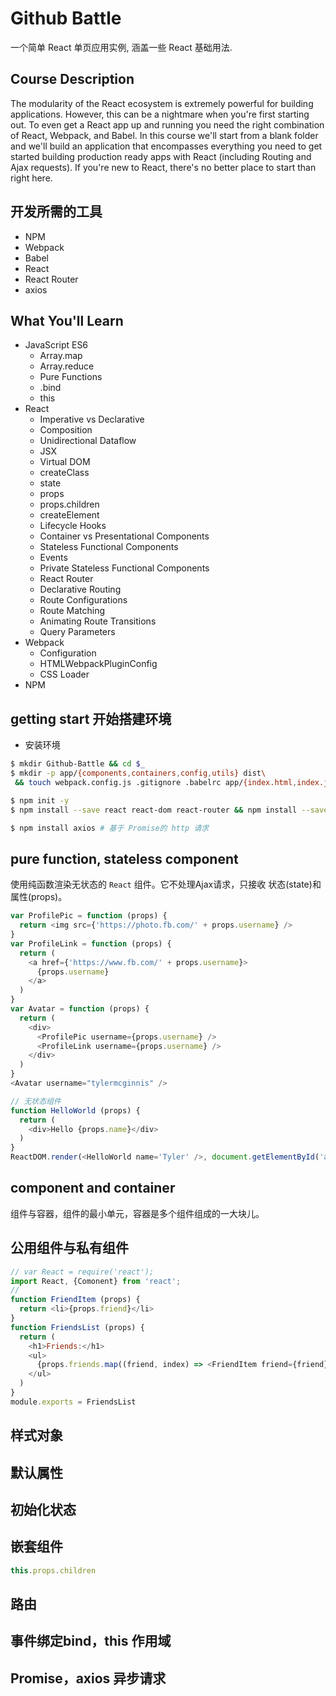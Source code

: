 # Github Battle
一个简单 React 单页应用实例, 涵盖一些 React 基础用法.
## Course Description
The modularity of the React ecosystem is extremely powerful for building applications. However, this can be a nightmare when you're first starting out. To even get a React app up and running you need the right combination of React, Webpack, and Babel. In this course we'll start from a blank folder and we'll build an application that encompasses everything you need to get started building production ready apps with React (including Routing and Ajax requests). If you're new to React, there's no better place to start than right here.

## 开发所需的工具
- NPM
- Webpack
- Babel
- React
- React Router
- axios
## What You'll Learn
- JavaScript ES6
  - Array.map
  - Array.reduce
  - Pure Functions
  - .bind
  - this
- React
  - Imperative vs Declarative
  - Composition
  - Unidirectional Dataflow
  - JSX
  - Virtual DOM
  - createClass
  - state
  - props
  - props.children
  - createElement
  - Lifecycle Hooks
  - Container vs Presentational Components
  - Stateless Functional Components
  - Events
  - Private Stateless Functional Components
  - React Router
  - Declarative Routing
  - Route Configurations
  - Route Matching
  - Animating Route Transitions
  - Query Parameters
- Webpack
  - Configuration
  - HTMLWebpackPluginConfig
  - CSS Loader
- NPM


## getting start 开始搭建环境
- 安装环境
```sh
$ mkdir Github-Battle && cd $_
$ mkdir -p app/{components,containers,config,utils} dist\
 && touch webpack.config.js .gitignore .babelrc app/{index.html,index.js} dist/{index.html,index_bundle.js}

$ npm init -y
$ npm install --save react react-dom react-router && npm install --save-dev html-webpack-plugin webpack webpack-dev-server babel-{core,loader} babel-preset-{react,es2015,react-hmre, stage-0}

$ npm install axios # 基于 Promise的 http 请求
```
## pure function, stateless component
使用纯函数渲染无状态的 `React` 组件。它不处理Ajax请求，只接收 状态(state)和属性(props)。
```javascript
var ProfilePic = function (props) {
  return <img src={'https://photo.fb.com/' + props.username} />
}
var ProfileLink = function (props) {
  return (
    <a href={'https://www.fb.com/' + props.username}>
      {props.username}
    </a>
  )
}
var Avatar = function (props) {
  return (
    <div>
      <ProfilePic username={props.username} />
      <ProfileLink username={props.username} />
    </div>
  )
}
<Avatar username="tylermcginnis" />

// 无状态组件
function HelloWorld (props) {
  return (
    <div>Hello {props.name}</div>
  )
}
ReactDOM.render(<HelloWorld name='Tyler' />, document.getElementById('app'))
```

## component and container
组件与容器，组件的最小单元，容器是多个组件组成的一大块儿。
## 公用组件与私有组件
```javascript
// var React = require('react');
import React, {Comonent} from 'react';
//
function FriendItem (props) {
  return <li>{props.friend}</li>
}
function FriendsList (props) {
  return (
    <h1>Friends:</h1>
    <ul>
      {props.friends.map((friend, index) => <FriendItem friend={friend} key={friend} />)}
    </ul>
  )
}
module.exports = FriendsList
```
## 样式对象
## 默认属性
## 初始化状态
## 嵌套组件
```javascript
this.props.children
```
## 路由
## 事件绑定bind，this 作用域
## Promise，axios 异步请求
